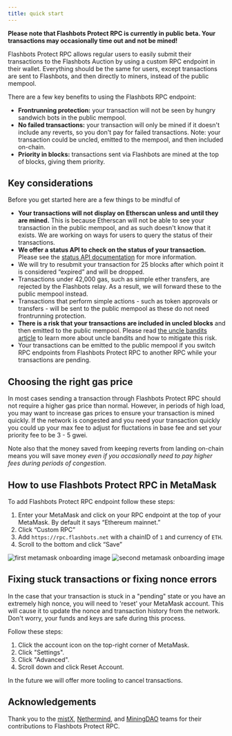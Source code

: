 ```yaml
---
title: quick start
---
```

**Please note that Flashbots Protect RPC is currently in public beta. Your transactions may occasionally time out and not be mined!**

Flashbots Protect RPC allows regular users to easily submit their transactions to the Flashbots Auction by using a custom RPC endpoint in their wallet. Everything should be the same for users, except transactions are sent to Flashbots, and then directly to miners, instead of the public mempool.

There are a few key benefits to using the Flashbots RPC endpoint:
- **Frontrunning protection:** your transaction will not be seen by hungry sandwich bots in the public mempool.
- **No failed transactions:** your transaction will only be mined if it doesn't include any reverts, so you don't pay for failed transactions. Note: your transaction could be uncled, emitted to the mempool, and then included on-chain.
- **Priority in blocks:** transactions sent via Flashbots are mined at the top of blocks, giving them priority.

## Key considerations
Before you get started here are a few things to be mindful of
- **Your transactions will not display on Etherscan unless and until they are mined.** This is because Etherscan will not be able to see your transaction in the public mempool, and as such doesn't know that it exists. We are working on ways for users to query the status of their transactions.
- **We offer a status API to check on the status of your transaction.** Please see the [status API documentation](/flashbots-protect/rpc/status-api) for more information.
- We will try to resubmit your transaction for 25 blocks after which point it is considered “expired” and will be dropped.
- Transactions under 42,000 gas, such as simple ether transfers, are rejected by the Flashbots relay. As a result, we will forward these to the public mempool instead.
- Transactions that perform simple actions - such as token approvals or transfers - will be sent to the public mempool as these do not need frontrunning protection.
- **There is a risk that your transactions are included in uncled blocks** and then emitted to the public mempool. Please read [the uncle bandits article](/flashbots-protect/rpc/uncle-bandits) to learn more about uncle bandits and how to mitigate this risk.
- Your transactions can be emitted to the public mempool if you switch RPC endpoints from Flashbots Protect RPC to another RPC while your transactions are pending.

## Choosing the right gas price
In most cases sending a transaction through Flashbots Protect RPC should not require a higher gas price than normal. However, in periods of high load, you may want to increase gas prices to ensure your transaction is mined quickly. If the network is congested and you need your transaction quickly you could up your max fee to adjust for fluctations in base fee and set your priority fee to be 3 - 5 gwei.

Note also that the money saved from keeping reverts from landing on-chain means you will save money *even if you occasionally need to pay higher fees during periods of congestion*.

## How to use Flashbots Protect RPC in MetaMask

To add Flashbots Protect RPC endpoint follow these steps:

1. Enter your MetaMask and click on your RPC endpoint at the top of your MetaMask. By default it says “Ethereum mainnet.”
2. Click “Custom RPC”
3. Add `https://rpc.flashbots.net` with a chainID of `1` and currency of `ETH`.
4. Scroll to the bottom and click “Save”

![first metamask onboarding image](/img/flashbotsRPC-metamask1.png)
![second metamask onboarding image](/img/flashbotsRPC-metamask2.png)

## Fixing stuck transactions or fixing nonce errors
In the case that your transaction is stuck in a "pending" state or you have an extremely high nonce, you will need to 'reset' your MetaMask account. This will cause it to update the nonce and transaction history from the network. Don't worry, your funds and keys are safe during this process.

Follow these steps:
1. Click the account icon on the top-right corner of MetaMask.
2. Click "Settings".
3. Click "Advanced".
4. Scroll down and click Reset Account.

In the future we will offer more tooling to cancel transactions.

## Acknowledgements
Thank you to the [mistX](https://mistx.io/), [Nethermind](https://nethermind.io/), and [MiningDAO](https://miningdao.io/) teams for their contributions to Flashbots Protect RPC.
